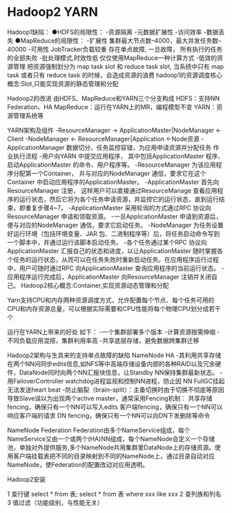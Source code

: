 Hadoop2 YARN 
===
Hadoop1缺陷：
●HDFS的局限性：
-资源隔离
-元数据扩展性
-访问效率
-数据丢失
●MapReduce的局限性：
-扩展性
集群最大节点数–4000，最大并发任务数–40000
-可用性
JobTracker负载较重
存在单点故障, 一旦故障，
所有执行的任务的全部失败
-批处理模式,时效性低
仅仅使用MapReduce一种计算方式
-低效的资源管理
把资源强制划分为 map task slot 和 reduce task slot, 当系统中只有 map task 或者只有 reduce task 的时候，会造成资源的浪费
hadoop1的资源调度核心概念:Slot,只能实现资源的静态管理和分配
 
Hadoop2的改进
由HDFS、MapReduce和YARN三个分支构成
HDFS：支持NN Federation、HA
MapReduce：运行在YARN上的MR，编程模型不变
YARN：资源管理系统等
 
YARN架构及组件
-ResourceManager -> ApplicationMaster|NodeManager <-Client
-NodeManager <- ResourceManager|Application <-Node资源
-ApplicationManager 数据切分，任务监控容错，为应用申请资源并分配任务
作业执行流程
-用户向YARN 中提交应用程序， 其中包括ApplicationMaster 程序、启动ApplicationMaster 的命令、用户程序等。
-ResourceManager 为该应用程序分配第一个Container， 并与对应的NodeManager 通信，要求它在这个Container 中启动应用程序的ApplicationMaster。
-ApplicationMaster 首先向ResourceManager 注册， 这样用户可以直接通过ResourceManage 查看应用程序的运行状态，然后它将为各个任务申请资源，并监控它的运行状态，直到运行结束，即重复步骤4~7。
-ApplicationMaster 采用轮询的方式通过RPC 协议向ResourceManager 申请和领取资源。
-一旦ApplicationMaster 申请到资源后，便与对应的NodeManager 通信，要求它启动任务。
-NodeManager 为任务设置好运行环境（包括环境变量、JAR 包、二进制程序等）后，将任务启动命令写到一个脚本中，并通过运行该脚本启动任务。
-各个任务通过某个RPC 协议向ApplicationMaster 汇报自己的状态和进度，以让ApplicationMaster 随时掌握各个任务的运行状态，从而可以在任务失败时重新启动任务。在应用程序运行过程中，用户可随时通过RPC 向ApplicationMaster 查询应用程序的当前运行状态。
-应用程序运行完成后，ApplicationMaster 向ResourceManager 注销并关闭自己。
Hadoop2核心概念:Container,实现资源动态管理和分配
 
Yarn支持CPU和内存两种资源调度方式，允许配置每个节点、每个任务可用的CPU和内存资源总量，可以根据实际需要和CPU性能将每个物理CPU划分成若干个
 
运行在YARN上带来的好处 如下：
-一个集群部署多个版本
-计算资源按需伸缩
-不同负载应用混搭，集群利用率高
-共享底层存储，避免数据跨集群迁移
 
Hadoop2架构与生具来的支持单点故障的缺陷
NameNode HA
-其利用共享存储在两个NN间同步edits信息,如NFS等中高端存储设备内部的各种RAID以及冗余硬件，DataNode同时向两个NN汇报块信息，让Standby NN保持集群最新状态。
-用FailoverController watchdog进程监视和控制NN进程，防止因 NN FullGC挂起无法发送heart beat
-防止脑裂（brain-split）：主备切换时由于切换不彻底等原因导致Slave误以为出现两个active master，通常采用Fencing机制：
       共享存储fencing，确保只有一个NN可以写入edits
       客户端fencing，确保只有一个NN可以响应客户端的请求
       DN fencing，确保只有一个NN可以向DN下发删除等命令
 
NameNode Federation
Federation由多个NameService组成，每个NameService又由一个或两个(HA)NN组成，每个NameNode会定义一个存储池，单独对外提供服务,多个NameNode共用集群里DataNode上的存储资源。使用客户端挂载表把不同的目录映射到不同的NameNode上，通过目录自动对应NameNode，使Federation的配置改动对应用透明。
 
Hadoop2安装
 
1 查行键 select * from 表; select * from 表 where xxx like xxx
2 查列族和列名
3 值过滤（功能级别，与性能无关）